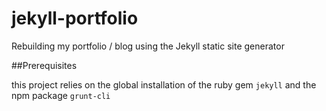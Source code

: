 jekyll-portfolio
================

Rebuilding my portfolio / blog using the Jekyll static site generator

##Prerequisites

this project relies on the global installation of the ruby gem `jekyll` and the npm package `grunt-cli`